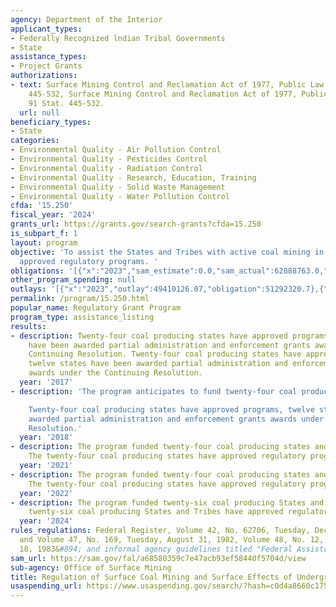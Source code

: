 ```yaml
---
agency: Department of the Interior
applicant_types:
- Federally Recognized lndian Tribal Governments
- State
assistance_types:
- Project Grants
authorizations:
- text: Surface Mining Control and Reclamation Act of 1977, Public Law 95-87, 91 Stat.
    445-532, Surface Mining Control and Reclamation Act of 1977, Public Law 95-87,
    91 Stat. 445-532.
  url: null
beneficiary_types:
- State
categories:
- Environmental Quality - Air Pollution Control
- Environmental Quality - Pesticides Control
- Environmental Quality - Radiation Control
- Environmental Quality - Research, Education, Training
- Environmental Quality - Solid Waste Management
- Environmental Quality - Water Pollution Control
cfda: '15.250'
fiscal_year: '2024'
grants_url: https://grants.gov/search-grants?cfda=15.250
is_subpart_f: 1
layout: program
objective: 'To assist the States and Tribes with active coal mining in administering
  approved regulatory programs. '
obligations: '[{"x":"2023","sam_estimate":0.0,"sam_actual":62888763.0,"usa_spending_actual":60305970.0},{"x":"2024","sam_estimate":0.0,"sam_actual":62136372.0,"usa_spending_actual":59550827.47},{"x":"2025","sam_estimate":0.0,"sam_actual":65000000.0,"usa_spending_actual":0.0}]'
other_program_spending: null
outlays: '[{"x":"2023","outlay":49410126.07,"obligation":51292320.7},{"x":"2024","outlay":26316548.37,"obligation":62660798.0},{"x":"2025","outlay":0.0,"obligation":0.0}]'
permalink: /program/15.250.html
popular_name: Regulatory Grant Program
program_type: assistance_listing
results:
- description: Twenty-four coal producing states have approved programs, twelve states
    have been awarded partial administration and enforcement grants awards under the
    Continuing Resolution. Twenty-four coal producing states have approved programs,
    twelve states have been awarded partial administration and enforcement grants
    awards under the Continuing Resolution.
  year: '2017'
- description: 'The program anticipates to fund twenty-four coal producing states.

    Twenty-four coal producing states have approved programs, twelve states have been
    awarded partial administration and enforcement grants awards under the Continuing
    Resolution.'
  year: '2018'
- description: The program funded twenty-four coal producing states and three tribes.
    The twenty-four coal producing states have approved regulatory programs.
  year: '2021'
- description: The program funded twenty-four coal producing states and three tribes.
    The twenty-four coal producing states have approved regulatory programs.
  year: '2022'
- description: The program funded twenty-six coal producing States and Tribes. The
    twenty-six coal producing States and Tribes have approved regulatory programs.
  year: '2024'
rules_regulations: Federal Register, Volume 42, No. 62706, Tuesday, December 13, 1977
  and Volume 47, No. 169, Tuesday, August 31, 1982, Volume 48, No. 12, Tuesday, January
  18, 1983&#894; and informal agency guidelines titled "Federal Assistance Manual"
sam_url: https://sam.gov/fal/a68580359c7e47acb93ef58440f5704d/view
sub-agency: Office of Surface Mining
title: Regulation of Surface Coal Mining and Surface Effects of Underground Coal Mining
usaspending_url: https://www.usaspending.gov/search/?hash=c0d4a8660c17586b8f7f2aaf28e046bf
---
```

